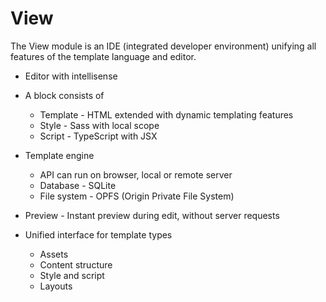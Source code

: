 # View

The View module is an IDE (integrated developer environment) unifying all features of the template language and editor.

- Editor with intellisense

- A block consists of
  - Template - HTML extended with dynamic templating features
  - Style - Sass with local scope
  - Script - TypeScript with JSX

- Template engine
  - API can run on browser, local or remote server
  - Database - SQLite
  - File system - OPFS (Origin Private File System)

- Preview - Instant preview during edit, without server requests

- Unified interface for template types
  - Assets
  - Content structure
  - Style and script
  - Layouts
